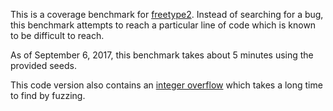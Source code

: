 This is a coverage benchmark for [freetype2](https://freetype.org/freetype2/docs/index.html).
Instead of searching for a bug, this benchmark attempts to reach a particular line of code which is known to be difficult to reach.

As of September 6, 2017, this benchmark takes about 5 minutes using the provided seeds.

This code version also contains an [integer overflow](https://bugs.chromium.org/p/oss-fuzz/issues/detail?id=2027) which takes a long time to find by fuzzing.
